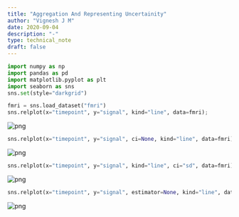 ```yaml
---
title: "Aggregation And Representing Uncertainity"
author: "Vignesh J M"
date: 2020-09-04
description: "-"
type: technical_note
draft: false
---
```


```python
import numpy as np
import pandas as pd
import matplotlib.pyplot as plt
import seaborn as sns
sns.set(style="darkgrid")
```


```python
fmri = sns.load_dataset("fmri")
sns.relplot(x="timepoint", y="signal", kind="line", data=fmri);
```


![png](agg-rep-unc_2_0.png)



```python
sns.relplot(x="timepoint", y="signal", ci=None, kind="line", data=fmri);
```


![png](agg-rep-unc_3_0.png)



```python
sns.relplot(x="timepoint", y="signal", kind="line", ci="sd", data=fmri);
```


![png](agg-rep-unc_4_0.png)



```python
sns.relplot(x="timepoint", y="signal", estimator=None, kind="line", data=fmri);
```


![png](agg-rep-unc_5_0.png)



```python

```


```python

```
